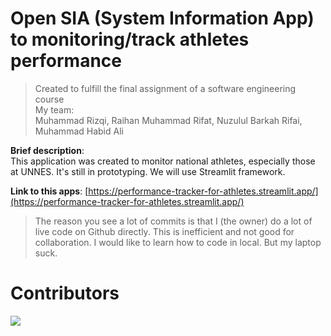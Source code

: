 # Open SIA (System Information App) to monitoring/track athletes performance
> Created to fulfill the final assignment of a software engineering course  
> My team:  
> Muhammad Rizqi, Raihan Muhammad Rifat, Nuzulul Barkah Rifai, Muhammad Habid Ali

**Brief description**:  
This application was created to monitor national athletes, especially those at UNNES. It's still in prototyping. We will use Streamlit framework.

**Link to this apps**:
[https://performance-tracker-for-athletes.streamlit.app/](https://performance-tracker-for-athletes.streamlit.app/)

> The reason you see a lot of commits is that I (the owner) do a lot of live code on Github directly. This is inefficient and not good for collaboration. I would like to learn how to code in local. But my laptop suck.

# Contributors

<a href="https://github.com/Kingki19/Open-SIA-for-Performance-Tracker-for-Athletes/graphs/contributors">
  <img src="https://contrib.rocks/image?repo=Kingki19/Open-SIA-for-Performance-Tracker-for-Athletes" />
</a>
